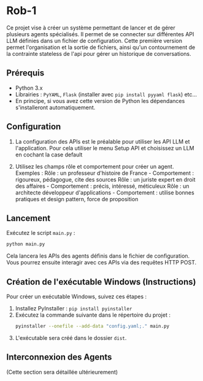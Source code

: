 # Rob-1

Ce projet vise à créer un système permettant de lancer et de gérer plusieurs agents spécialisés. Il permet de se connecter sur différentes API LLM définies dans un fichier de configuration. Cette première version permet l'organisation et la sortie de fichiers, ainsi qu'un contournement de la contrainte stateless de l'api pour gérer un historique de conversations. 

## Prérequis

* Python 3.x
* Librairies : `PyYAML`, `Flask` (installer avec `pip install pyyaml flask`) etc...
* En principe, si vous avez cette version de Python les dépendances s'installeront automatiquement.

## Configuration

1.  La configuration des APIs est le préalable pour utiliser les API LLM  et l'application. Pour cela utiliser le menu Setup API et choisissez un LLM en cochant la case default

2.  Utilisez les champs rôle et comportement pour créer un agent.
  Exemples : 
    Rôle : un professeur d'histoire de France - Comportement : rigoureux, pédagogue, cite des sources
    Rôle : un juriste expert en droit des affaires - Comportement : précis, intéressé, méticuleux
    Rôle : un architecte développeur d'applications - Comportement : utilise bonnes pratiques et design pattern, force de proposition 

## Lancement

Exécutez le script `main.py` :

```bash
python main.py
```

Cela lancera les APIs des agents définis dans le fichier de configuration. Vous pourrez ensuite interagir avec ces APIs via des requêtes HTTP POST.

## Création de l'exécutable Windows (Instructions)

Pour créer un exécutable Windows, suivez ces étapes :

1.  Installez PyInstaller : `pip install pyinstaller`
2.  Exécutez la commande suivante dans le répertoire du projet :
    ```bash
    pyinstaller --onefile --add-data "config.yaml;." main.py
    ```
3.  L'exécutable sera créé dans le dossier `dist`.

## Interconnexion des Agents

(Cette section sera détaillée ultérieurement)
